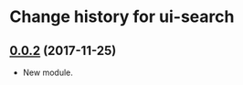 # Change history for ui-search

## [0.0.2](https://github.com/folio-org/ui-search/tree/v0.0.2) (2017-11-25)

* New module.

